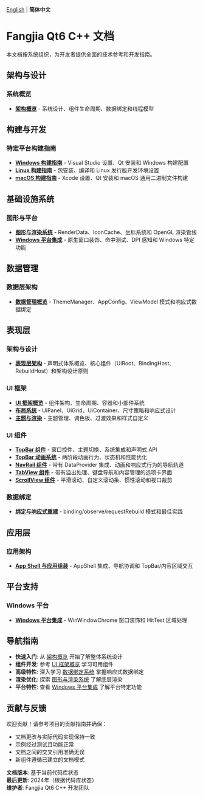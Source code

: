 [English](../doc/index.md) | **简体中文**

# Fangjia Qt6 C++ 文档

本文档按系统组织，为开发者提供全面的技术参考和开发指南。

## 架构与设计

### 系统概览
- **[架构概览](architecture/overview.md)** - 系统设计、组件生命周期、数据绑定和线程模型

## 构建与开发

### 特定平台构建指南
- **[Windows 构建指南](build/windows.md)** - Visual Studio 设置、Qt 安装和 Windows 构建配置
- **[Linux 构建指南](build/linux.md)** - 包安装、编译和 Linux 发行版开发环境设置
- **[macOS 构建指南](build/macos.md)** - Xcode 设置、Qt 安装和 macOS 通用二进制文件构建

## 基础设施系统

### 图形与平台
- **[图形与渲染系统](infrastructure/gfx.md)** - RenderData、IconCache、坐标系统和 OpenGL 渲染管线
- **[Windows 平台集成](infrastructure/platform-windows.md)** - 原生窗口装饰、命中测试、DPI 感知和 Windows 特定功能

## 数据管理

### 数据层架构
- **[数据管理概览](data/overview.md)** - ThemeManager、AppConfig、ViewModel 模式和响应式数据绑定

## 表现层

### 架构与设计
- **[表现层架构](presentation/architecture.md)** - 声明式体系概览、核心组件（UiRoot、BindingHost、RebuildHost）和架构设计原则

### UI 框架
- **[UI 框架概览](presentation/ui-framework/overview.md)** - 组件架构、生命周期、容器和小部件系统
- **[布局系统](presentation/ui-framework/layouts.md)** - UiPanel、UiGrid、UiContainer、尺寸策略和响应式设计
- **[主题与渲染](presentation/ui-framework/theme-and-rendering.md)** - 主题管理、调色板、过渡效果和样式自定义

### UI 组件
- **[TopBar 组件](presentation/components/top-bar.md)** - 窗口控件、主题切换、系统集成和声明式 API
- **[TopBar 动画系统](presentation/components/top-bar-animation.md)** - 两阶段动画行为、状态机和性能优化
- **[NavRail 组件](presentation/components/nav-rail.md)** - 带有 DataProvider 集成、动画和响应式行为的导航轨道
- **[TabView 组件](presentation/components/tab-view.md)** - 带有溢出处理、键盘导航和内容管理的选项卡界面
- **[ScrollView 组件](presentation/components/scroll-view.md)** - 平滑滚动、自定义滚动条、惯性滚动和视口裁剪

### 数据绑定
- **[绑定与响应式重建](presentation/binding.md)** - binding/observe/requestRebuild 模式和最佳实践

## 应用层

### 应用架构
- **[App Shell 与应用组装](application/app-shell.md)** - AppShell 集成、导航协调和 TopBar/内容区域交互

## 平台支持

### Windows 平台
- **[Windows 平台集成](infrastructure/platform-windows.md)** - WinWindowChrome 窗口装饰和 HitTest 区域处理

## 导航指南

- **快速入门**: 从 [架构概览](architecture/overview.md) 开始了解整体系统设计
- **组件开发**: 参考 [UI 框架概览](presentation/ui-framework/overview.md) 学习可用组件
- **高级特性**: 深入学习 [数据绑定系统](presentation/binding.md) 掌握响应式数据绑定
- **渲染优化**: 探索 [图形与渲染系统](infrastructure/gfx.md) 了解底层渲染
- **平台特性**: 查看 [Windows 平台集成](infrastructure/platform-windows.md) 了解平台特定功能

## 贡献与反馈

欢迎贡献！请参考项目的贡献指南并确保：

- 文档更改与实际代码实现保持一致
- 示例经过测试且功能正常
- 文档之间的交叉引用准确无误
- 新组件遵循已建立的文档模式

**文档版本**: 基于当前代码库状态  
**最后更新**: 2024年（根据代码库状态）  
**维护者**: Fangjia Qt6 C++ 开发团队
